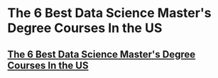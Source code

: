 # The 6 Best Data Science Master's Degree Courses In the US

## [The 6 Best Data Science Master's Degree Courses In the US](https://www.forbes.com/sites/bernardmarr/2017/05/02/the-6-best-data-science-masters-degree-courses-in-the-us/#72e7984d74a1)

